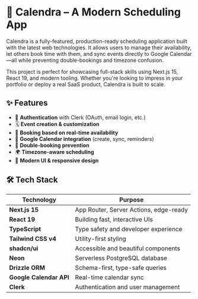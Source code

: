 # 📅 Calendra – A Modern Scheduling App

Calendra is a fully-featured, production-ready scheduling application built with the latest web technologies. It allows users to manage their availability, let others book time with them, and sync events directly to Google Calendar—all while preventing double-bookings and timezone confusion.

This project is perfect for showcasing full-stack skills using Next.js 15, React 19, and modern tooling. Whether you're looking to impress in your portfolio or deploy a real SaaS product, Calendra is built to scale.

## ✨ Features

- 🔐 **Authentication** with Clerk (OAuth, email login, etc.)
- 🗓️ **Event creation & customization**
- 📆 **Booking based on real-time availability**
- 🔄 **Google Calendar integration** (create, sync, reminders)
- 🚫 **Double-booking prevention**
- 🌍 **Timezone-aware scheduling**
- 🎨 **Modern UI & responsive design**

## 🛠️ Tech Stack

| Technology | Purpose |
|------------|---------|
| **Next.js 15** | App Router, Server Actions, edge-ready |
| **React 19** | Building fast, interactive UIs |
| **TypeScript** | Type safety and developer experience |
| **Tailwind CSS v4** | Utility-first styling |
| **shadcn/ui** | Accessible and beautiful components |
| **Neon** | Serverless PostgreSQL database |
| **Drizzle ORM** | Schema-first, type-safe queries |
| **Google Calendar API** | Real-time calendar sync |
| **Clerk** | Authentication and user management |

